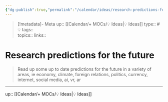 ```yaml
---
{"dg-publish":true,"permalink":"/calendar/ideas/research-predictions-for-the-future/"}
---
```


> [!metadata]- Meta
> up:: [[Calendar/+ MOCs/💡 Ideas\|💡 Ideas]]
> type:: #💡
> tags::  
> topics:: 
> links::

# Research predictions for the future 

> Read up some up to date predictions for the future in a variety of areas, ie economy, climate, foreign relations, politics, currency, internet, social media, ai, vr, ar


---
up:: [[Calendar/+ MOCs/💡 Ideas\|💡 Ideas]]

